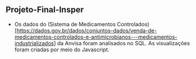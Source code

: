 ## Projeto-Final-Insper
- Os dados do (Sistema de Medicamentos Controlados)[https://dados.gov.br/dados/conjuntos-dados/venda-de-medicamentos-controlados-e-antimicrobianos---medicamentos-industrializados] da Anvisa foram analisados no SQL. As visualizações foram criadas por meio do Javascript.
